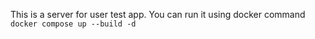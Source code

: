This is a server for user test app. You can run it using docker command `docker compose up --build -d`
